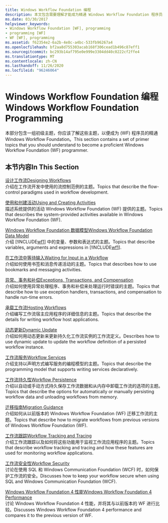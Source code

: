 ```yaml
---
title: Windows Workflow Foundation 编程
description: 本文包含需要理解才能成为精通 Windows Workflow Foundation 程序员的参考资料。
ms.date: 03/30/2017
helpviewer_keywords:
- Windows Workflow Foundation [WF], programming
- programming [WF]
- WF [WF], programming
ms.assetid: f62354e2-6a2b-4e8c-a4bc-533fb96267a4
ms.openlocfilehash: bf2aa8d755303acab168f306cead1b496c87eff1
ms.sourcegitcommit: bc293b14af795e0e999e3304dd40c0222cf2ffe4
ms.translationtype: MT
ms.contentlocale: zh-CN
ms.lasthandoff: 11/26/2020
ms.locfileid: "96246064"
---
```

# <a name="windows-workflow-foundation-programming"></a><span data-ttu-id="641b2-103">Windows Workflow Foundation 编程</span><span class="sxs-lookup"><span data-stu-id="641b2-103">Windows Workflow Foundation Programming</span></span>

<span data-ttu-id="641b2-104">本部分包含一组初级主题，你应该了解这些主题，以便成为 (WF) 程序员的精通 Windows Workflow Foundation。</span><span class="sxs-lookup"><span data-stu-id="641b2-104">This section contains a set of primer topics that you should understand to become a proficient Windows Workflow Foundation (WF) programmer.</span></span>  
  
## <a name="in-this-section"></a><span data-ttu-id="641b2-105">本节内容</span><span class="sxs-lookup"><span data-stu-id="641b2-105">In This Section</span></span>  

 [<span data-ttu-id="641b2-106">设计工作流</span><span class="sxs-lookup"><span data-stu-id="641b2-106">Designing Workflows</span></span>](designing-workflows.md)  
 <span data-ttu-id="641b2-107">介绍在工作流开发中使用的流控制范例的主题。</span><span class="sxs-lookup"><span data-stu-id="641b2-107">Topics that describe the flow-control paradigms used in workflow development.</span></span>  
  
 [<span data-ttu-id="641b2-108">使用和创建活动</span><span class="sxs-lookup"><span data-stu-id="641b2-108">Using and Creating Activities</span></span>](using-and-creating-activities.md)  
 <span data-ttu-id="641b2-109">描述系统提供的活动 Windows Workflow Foundation (WF) 提供的主题。</span><span class="sxs-lookup"><span data-stu-id="641b2-109">Topics that describes the system-provided activities available in Windows Workflow Foundation (WF).</span></span>  
  
 [<span data-ttu-id="641b2-110">Windows Workflow Foundation 数据模型</span><span class="sxs-lookup"><span data-stu-id="641b2-110">Windows Workflow Foundation Data Model</span></span>](data-model.md)  
 <span data-ttu-id="641b2-111">介绍 [!INCLUDE[wf1](../../../includes/wf1-md.md)] 中的变量、参数和表达式的主题。</span><span class="sxs-lookup"><span data-stu-id="641b2-111">Topics that describe variables, arguments and expressions in [!INCLUDE[wf1](../../../includes/wf1-md.md)].</span></span>  
  
 [<span data-ttu-id="641b2-112">在工作流中等待输入</span><span class="sxs-lookup"><span data-stu-id="641b2-112">Waiting for Input in a Workflow</span></span>](waiting-for-input-in-a-workflow.md)  
 <span data-ttu-id="641b2-113">介绍如何使用书签和消息传递活动的主题。</span><span class="sxs-lookup"><span data-stu-id="641b2-113">Topics that describes how to use bookmarks and messaging activities.</span></span>  
  
 [<span data-ttu-id="641b2-114">异常、事务和补偿</span><span class="sxs-lookup"><span data-stu-id="641b2-114">Exceptions, Transactions, and Compensation</span></span>](exceptions-transactions-and-compensation.md)  
 <span data-ttu-id="641b2-115">介绍如何使用异常处理程序、事务和补偿来处理运行时错误的主题。</span><span class="sxs-lookup"><span data-stu-id="641b2-115">Topics that describe how to use exception handlers, transactions, and compensation to handle run-time errors.</span></span>  
  
 [<span data-ttu-id="641b2-116">承载工作流</span><span class="sxs-lookup"><span data-stu-id="641b2-116">Hosting Workflows</span></span>](hosting-workflows.md)  
 <span data-ttu-id="641b2-117">介绍编写工作流宿主应用程序的详细信息的主题。</span><span class="sxs-lookup"><span data-stu-id="641b2-117">Topics that describe the details for writing workflow host applications.</span></span>  
  
 [<span data-ttu-id="641b2-118">动态更新</span><span class="sxs-lookup"><span data-stu-id="641b2-118">Dynamic Update</span></span>](dynamic-update.md)  
 <span data-ttu-id="641b2-119">介绍如何用动态更新来更新持久化工作流实例的工作流定义。</span><span class="sxs-lookup"><span data-stu-id="641b2-119">Describes how to use dynamic update to update the workflow definition of a persisted workflow instance.</span></span>  
  
 [<span data-ttu-id="641b2-120">工作流服务</span><span class="sxs-lookup"><span data-stu-id="641b2-120">Workflow Services</span></span>](../wcf/feature-details/workflow-services.md)  
 <span data-ttu-id="641b2-121">介绍支持以声明方式编写服务的编程模型的主题。</span><span class="sxs-lookup"><span data-stu-id="641b2-121">Topics that describe the programming model that supports writing services declaratively.</span></span>  
  
 [<span data-ttu-id="641b2-122">工作流持久性</span><span class="sxs-lookup"><span data-stu-id="641b2-122">Workflow Persistence</span></span>](workflow-persistence.md)  
 <span data-ttu-id="641b2-123">介绍以自动或手动方式持久保存工作流数据和从内存中卸载工作流的选项的主题。</span><span class="sxs-lookup"><span data-stu-id="641b2-123">Topics that describe the options for automatically or manually persisting workflow data and unloading workflows from memory.</span></span>  
  
 [<span data-ttu-id="641b2-124">迁移指南</span><span class="sxs-lookup"><span data-stu-id="641b2-124">Migration Guidance</span></span>](migration-guidance.md)  
 <span data-ttu-id="641b2-125">介绍如何从以前版本的 Windows Workflow Foundation (WF) 迁移工作流的主题。</span><span class="sxs-lookup"><span data-stu-id="641b2-125">Topics that describe how to migrate workflows from previous versions of Windows Workflow Foundation (WF).</span></span>  
  
 [<span data-ttu-id="641b2-126">工作流跟踪</span><span class="sxs-lookup"><span data-stu-id="641b2-126">Workflow Tracking and Tracing</span></span>](workflow-tracking-and-tracing.md)  
 <span data-ttu-id="641b2-127">介绍工作流跟踪以及如何将这些功能用于监视工作流应用程序的主题。</span><span class="sxs-lookup"><span data-stu-id="641b2-127">Topics that describe workflow tracking and tracing and how these features are used for monitoring workflow applications.</span></span>  
  
 [<span data-ttu-id="641b2-128">工作流安全性</span><span class="sxs-lookup"><span data-stu-id="641b2-128">Workflow Security</span></span>](workflow-security.md)  
 <span data-ttu-id="641b2-129">讨论在使用 SQL 和 Windows Communication Foundation (WCF) 时，如何保护工作流的安全。</span><span class="sxs-lookup"><span data-stu-id="641b2-129">Discusses how to keep your workflow secure when using SQL and Windows Communication Foundation (WCF).</span></span>  
  
 [<span data-ttu-id="641b2-130">Windows Workflow Foundation 4 性能</span><span class="sxs-lookup"><span data-stu-id="641b2-130">Windows Workflow Foundation 4 Performance</span></span>](performance.md)  
 <span data-ttu-id="641b2-131">讨论 Windows Workflow Foundation 4 性能，并将其与以前版本的 WF 进行比较。</span><span class="sxs-lookup"><span data-stu-id="641b2-131">Discusses Windows Workflow Foundation 4 performance and compares it to the previous version of WF.</span></span>
